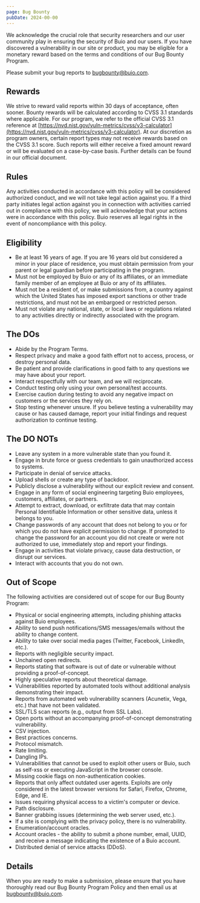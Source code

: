 ```yaml
---
page: Bug Bounty
pubDate: 2024-00-00
---
```



We acknowledge the crucial role that security researchers and our user community play in ensuring the security of Buio and our users. If you have discovered a vulnerability in our site or product, you may be eligible for a monetary reward based on the terms and conditions of our Bug Bounty Program.

Please submit your bug reports to [bugbounty@buio.com](mailto:bugbounty@buio.com).

Rewards
-------

We strive to reward valid reports within 30 days of acceptance, often sooner. Bounty rewards will be calculated according to CVSS 3.1 standards where applicable. For our program, we refer to the official CVSS 3.1 reference at [https://nvd.nist.gov/vuln-metrics/cvss/v3-calculator](https://nvd.nist.gov/vuln-metrics/cvss/v3-calculator). At our discretion as program owners, certain report types may not receive rewards based on the CVSS 3.1 score. Such reports will either receive a fixed amount reward or will be evaluated on a case-by-case basis. Further details can be found in our official document.

Rules
-----

Any activities conducted in accordance with this policy will be considered authorized conduct, and we will not take legal action against you. If a third party initiates legal action against you in connection with activities carried out in compliance with this policy, we will acknowledge that your actions were in accordance with this policy. Buio reserves all legal rights in the event of noncompliance with this policy.

Eligibility
-----------

*   Be at least 16 years of age. If you are 16 years old but considered a minor in your place of residence, you must obtain permission from your parent or legal guardian before participating in the program.
*   Must not be employed by Buio or any of its affiliates, or an immediate family member of an employee at Buio or any of its affiliates.
*   Must not be a resident of, or make submissions from, a country against which the United States has imposed export sanctions or other trade restrictions, and must not be an embargoed or restricted person.
*   Must not violate any national, state, or local laws or regulations related to any activities directly or indirectly associated with the program.

The DOs
-------

*   Abide by the Program Terms.
*   Respect privacy and make a good faith effort not to access, process, or destroy personal data.
*   Be patient and provide clarifications in good faith to any questions we may have about your report.
*   Interact respectfully with our team, and we will reciprocate.
*   Conduct testing only using your own personal/test accounts.
*   Exercise caution during testing to avoid any negative impact on customers or the services they rely on.
*   Stop testing whenever unsure. If you believe testing a vulnerability may cause or has caused damage, report your initial findings and request authorization to continue testing.

The DO NOTs
-----------

*   Leave any system in a more vulnerable state than you found it.
*   Engage in brute force or guess credentials to gain unauthorized access to systems.
*   Participate in denial of service attacks.
*   Upload shells or create any type of backdoor.
*   Publicly disclose a vulnerability without our explicit review and consent.
*   Engage in any form of social engineering targeting Buio employees, customers, affiliates, or partners.
*   Attempt to extract, download, or exfiltrate data that may contain Personal Identifiable Information or other sensitive data, unless it belongs to you.
*   Change passwords of any account that does not belong to you or for which you do not have explicit permission to change. If prompted to change the password for an account you did not create or were not authorized to use, immediately stop and report your findings.
*   Engage in activities that violate privacy, cause data destruction, or disrupt our services.
*   Interact with accounts that you do not own.

Out of Scope
------------

The following activities are considered out of scope for our Bug Bounty Program:

*   Physical or social engineering attempts, including phishing attacks against Buio employees.
*   Ability to send push notifications/SMS messages/emails without the ability to change content.
*   Ability to take over social media pages (Twitter, Facebook, LinkedIn, etc.).
*   Reports with negligible security impact.
*   Unchained open redirects.
*   Reports stating that software is out of date or vulnerable without providing a proof-of-concept.
*   Highly speculative reports about theoretical damage.
*   Vulnerabilities reported by automated tools without additional analysis demonstrating their impact.
*   Reports from automated web vulnerability scanners (Acunetix, Vega, etc.) that have not been validated.
*   SSL/TLS scan reports (e.g., output from SSL Labs).
*   Open ports without an accompanying proof-of-concept demonstrating vulnerability.
*   CSV injection.
*   Best practices concerns.
*   Protocol mismatch.
*   Rate limiting.
*   Dangling IPs.
*   Vulnerabilities that cannot be used to exploit other users or Buio, such as self-xss or executing JavaScript in the browser console.
*   Missing cookie flags on non-authentication cookies.
*   Reports that only affect outdated user agents. Exploits are only considered in the latest browser versions for Safari, Firefox, Chrome, Edge, and IE.
*   Issues requiring physical access to a victim's computer or device.
*   Path disclosure.
*   Banner grabbing issues (determining the web server used, etc.).
*   If a site is complying with the privacy policy, there is no vulnerability.
*   Enumeration/account oracles.
*   Account oracles - the ability to submit a phone number, email, UUID, and receive a message indicating the existence of a Buio account.
*   Distributed denial of service attacks (DDoS).

Details
-------

When you are ready to make a submission, please ensure that you have thoroughly read our Bug Bounty Program Policy and then email us at [bugbounty@buio.com](mailto:bugbounty@buio.com).